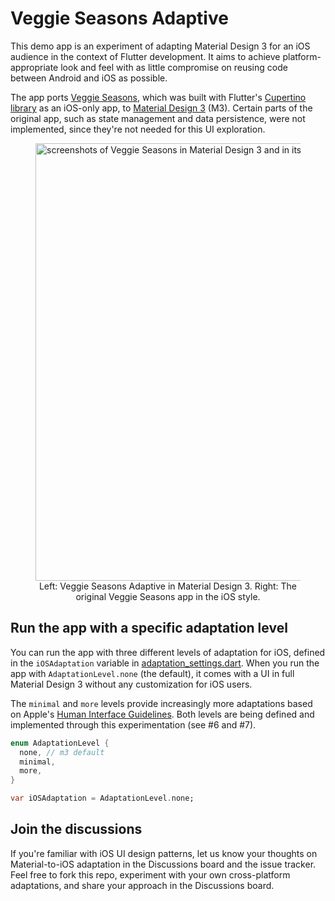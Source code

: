 # Veggie Seasons Adaptive
This demo app is an experiment of adapting Material Design 3 for an iOS audience in the context of Flutter development. It aims to achieve platform-appropriate look and feel with as little compromise on reusing code between Android and iOS as possible. 

The app ports [Veggie Seasons](https://github.com/flutter/samples/tree/main/veggieseasons), which was built with Flutter's [Cupertino library](https://docs.flutter.dev/development/ui/widgets/cupertino) as an iOS-only app, to [Material Design 3](https://docs.flutter.dev/development/ui/material) (M3). Certain parts of the original app, such as state management and data persistence, were not implemented, since they're not needed for this UI exploration. 
<figure>
<img width="700" alt="screenshots of Veggie Seasons in Material Design 3 and in its original iOS style" src="https://user-images.githubusercontent.com/348942/221036265-008ca558-79f7-4789-b65f-a83376b55e06.png">

<figcaption align = "center">Left: Veggie Seasons Adaptive in Material Design 3. Right: The original Veggie Seasons app in the iOS style.</figcaption>
</figure>

## Run the app with a specific adaptation level

You can run the app with three different levels of adaptation for iOS, defined in the `iOSAdaptation` variable in [adaptation_settings.dart](https://github.com/InMatrix/veggieseasons_adaptive/blob/main/lib/data/adaptation_settings.dart). When you run the app with `AdaptationLevel.none` (the default), it comes with a UI in full Material Design 3 without any customization for iOS users. 

The `minimal` and `more` levels provide increasingly more adaptations based on Apple's [Human Interface Guidelines](https://developer.apple.com/design/human-interface-guidelines/guidelines/overview/). Both levels are being defined and implemented through this experimentation (see #6 and #7).  

```dart
enum AdaptationLevel {
  none, // m3 default
  minimal,
  more,
}

var iOSAdaptation = AdaptationLevel.none;
```

## Join the discussions

If you're familiar with iOS UI design patterns, let us know your thoughts on Material-to-iOS adaptation in the Discussions board and the issue tracker. Feel free to fork this repo, experiment with your own cross-platform adaptations, and share your approach in the Discussions board.  